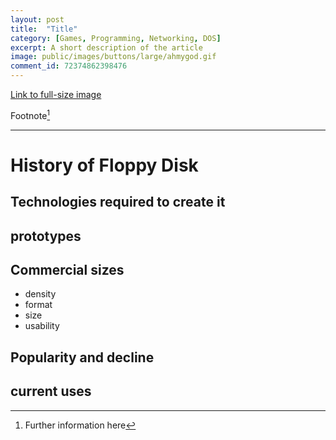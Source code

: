 ```yaml
---
layout: post
title:	"Title"
category: [Games, Programming, Networking, DOS]
excerpt: A short description of the article
image: public/images/buttons/large/ahmygod.gif
comment_id: 72374862398476
---
```

<!-- Image example
![MS-DOS Family Tree](/images/folder/filename.png){:width="700px"}
-->
<!-- Link example -->
[Link to full-size image](/images/buttons/large/ahmygod.gif)

Footnote[^1]

<!-- Separator -->
---

[^1]: Further information here


# History of Floppy Disk

## Technologies required to create it

## prototypes

## Commercial sizes

* density
* format
* size
* usability

## Popularity and decline

## current uses

